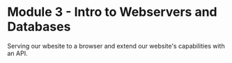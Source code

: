 # Module 3 - Intro to Webservers and Databases

Serving our wbesite to a browser and extend our website's capabilities with an API.